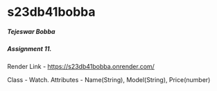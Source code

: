 # s23db41bobba  <br>

##### Tejeswar Bobba <br>
##### Assignment 11.

Render Link - https://s23db41bobba.onrender.com/

Class - Watch.
Attributes - Name(String), Model(String), Price(number)